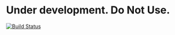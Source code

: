 # Under development. Do Not Use.

[![Build Status](https://travis-ci.org/jnakatsui/ansible-role-apache_vhost.svg?branch=master)](https://travis-ci.org/jnakatsui/ansible-role-apache_vhost)
